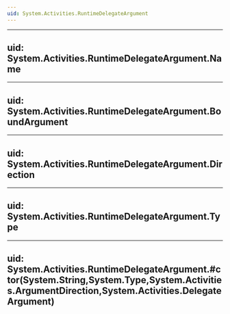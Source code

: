 ```yaml
---
uid: System.Activities.RuntimeDelegateArgument
---
```


---
uid: System.Activities.RuntimeDelegateArgument.Name
---

---
uid: System.Activities.RuntimeDelegateArgument.BoundArgument
---

---
uid: System.Activities.RuntimeDelegateArgument.Direction
---

---
uid: System.Activities.RuntimeDelegateArgument.Type
---

---
uid: System.Activities.RuntimeDelegateArgument.#ctor(System.String,System.Type,System.Activities.ArgumentDirection,System.Activities.DelegateArgument)
---
